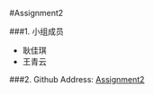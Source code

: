 #Assignment2

###1. 小组成员
+ 耿佳琪
+ 王青云

###2. Github Address: 
[Assignment2](https://github.com/vis2014/Assignment2/tree/Gengjiaqi_Wangqingyun_A2)